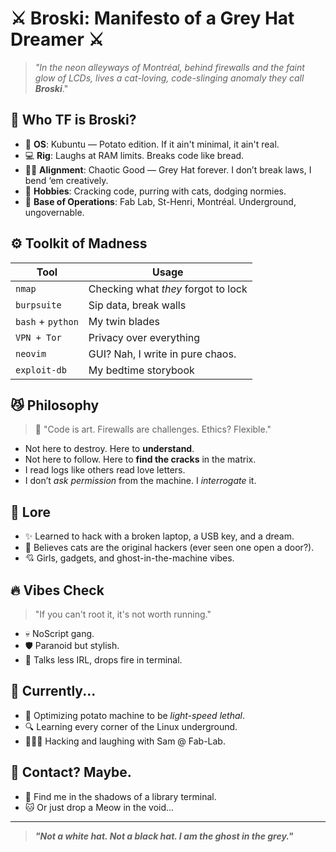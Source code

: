 # ⚔️ Broski: Manifesto of a Grey Hat Dreamer ⚔️

> *"In the neon alleyways of Montréal, behind firewalls and the faint glow of LCDs, lives a cat-loving, code-slinging anomaly they call **Broski***."

## 🧠 Who TF is Broski?

- 🐧 **OS**: Kubuntu — Potato edition. If it ain't minimal, it ain't real.
- 💻 **Rig**: Laughs at RAM limits. Breaks code like bread.
- 🧑‍💻 **Alignment**: Chaotic Good — Grey Hat forever. I don’t break laws, I bend ‘em creatively.
- 🧨 **Hobbies**: Cracking code, purring with cats, dodging normies.
- 🧭 **Base of Operations**: Fab Lab, St-Henri, Montréal. Underground, ungovernable.

## ⚙️ Toolkit of Madness

| Tool | Usage |
|------|-------|
| `nmap` | Checking what *they* forgot to lock |
| `burpsuite` | Sip data, break walls |
| `bash` + `python` | My twin blades |
| `VPN + Tor` | Privacy over everything |
| `neovim` | GUI? Nah, I write in pure chaos. |
| `exploit-db` | My bedtime storybook |

## 😼 Philosophy

> 🧬 "Code is art. Firewalls are challenges. Ethics? Flexible."

- Not here to destroy. Here to **understand**.
- Not here to follow. Here to **find the cracks** in the matrix.
- I read logs like others read love letters.
- I don’t *ask permission* from the machine. I *interrogate* it.

## 🧙 Lore

- ✨ Learned to hack with a broken laptop, a USB key, and a dream.
- 🐾 Believes cats are the original hackers (ever seen one open a door?).
- 💘 Girls, gadgets, and ghost-in-the-machine vibes.

## 🔥 Vibes Check

> "If you can't root it, it's not worth running."

- 💀 NoScript gang.
- 🛡️ Paranoid but stylish.
- 🤫 Talks less IRL, drops fire in terminal.

## 🧵 Currently...

- 🔧 Optimizing potato machine to be *light-speed lethal*.
- 🔍 Learning every corner of the Linux underground.
- 🧑‍🤝‍🧑 Hacking and laughing with Sam @ Fab-Lab.

## 🤝 Contact? Maybe.

- 📍 Find me in the shadows of a library terminal.
- 🐱 Or just drop a Meow in the void...

---

> ***"Not a white hat. Not a black hat. I am the ghost in the grey."***
